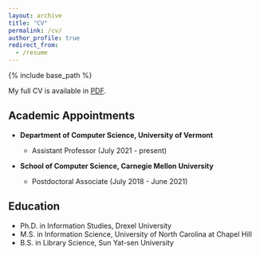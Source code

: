 ```yaml
---
layout: archive
title: "CV"
permalink: /cv/
author_profile: true
redirect_from:
  - /resume
---
```


{% include base_path %}

My full CV is available in [PDF](/files/YuanyuanFengCV.pdf). 

## Academic Appointments

- **Department of Computer Science, University of Vermont** 
  -  Assistant Professor (July 2021 - present)

- **School of Computer Science, Carnegie Mellon University**
  - Postdoctoral Associate (July 2018 - June 2021)
  
## Education

- Ph.D. in Information Studies, Drexel University
- M.S. in Information Science, University of North Carolina at Chapel Hill
- B.S. in Library Science, Sun Yat-sen University
